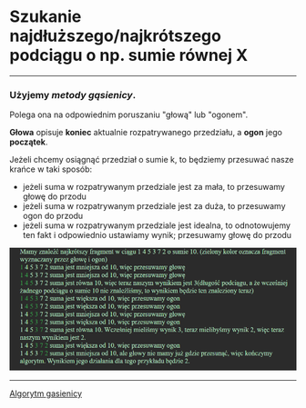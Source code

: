 # Szukanie najdłuższego/najkrótszego podciągu o np. sumie równej X
___

### Użyjemy *metody gąsienicy*.

Polega ona na odpowiednim poruszaniu "głową" lub "ogonem".

**Głowa** opisuje **koniec** aktualnie rozpatrywanego przedziału, a **ogon** jego **początek**.

Jeżeli chcemy osiągnąć przedział o sumie k, to będziemy przesuwać nasze krańce w taki sposób:

- jeżeli suma w rozpatrywanym przedziale jest za mała, to przesuwamy głowę do przodu
- jeżeli suma w rozpatrywanym przedziale jest za duża, to przesuwamy ogon do przodu
- jeżeli suma w rozpatrywanym przedziale jest idealna, to odnotowujemy ten fakt i odpowiednio ustawiamy wynik; 
przesuwamy głowę do przodu

![img.png](../../imgs/podciag.png)

---
[Algorytm gasienicy](https://algorytmy.oki.org.pl/algorytm-gasienicy)